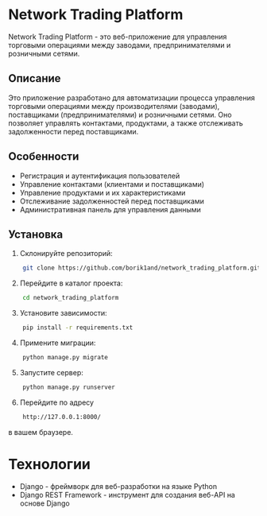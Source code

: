 # Network Trading Platform

Network Trading Platform - это веб-приложение для управления торговыми операциями между заводами, предпринимателями и розничными сетями.

## Описание

Это приложение разработано для автоматизации процесса управления торговыми операциями между производителями (заводами), поставщиками (предпринимателями) и розничными сетями. Оно позволяет управлять контактами, продуктами, а также отслеживать задолженности перед поставщиками.

## Особенности

- Регистрация и аутентификация пользователей
- Управление контактами (клиентами и поставщиками)
- Управление продуктами и их характеристиками
- Отслеживание задолженностей перед поставщиками
- Административная панель для управления данными

## Установка

1. Склонируйте репозиторий:

```bash
    git clone https://github.com/borik1and/network_trading_platform.git
```

2. Перейдите в каталог проекта:

```bash
    cd network_trading_platform
```

3. Установите зависимости:

```bash
    pip install -r requirements.txt
```

4. Примените миграции:

```bash
    python manage.py migrate
```

5. Запустите сервер:

```bash
    python manage.py runserver
```

6. Перейдите по адресу

```bash
    http://127.0.0.1:8000/
```
в вашем браузере.

# Технологии
- Django - фреймворк для веб-разработки на языке Python
- Django REST Framework - инструмент для создания веб-API на основе Django

